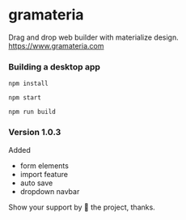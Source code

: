 # gramateria
Drag and drop web builder with materialize design.  
https://www.gramateria.com

### Building a desktop app

```npm install```

```npm start```

```npm run build```

### Version 1.0.3

Added 
- form elements
- import feature
- auto save
- dropdown navbar

Show your support by 🌟 the project, thanks.

